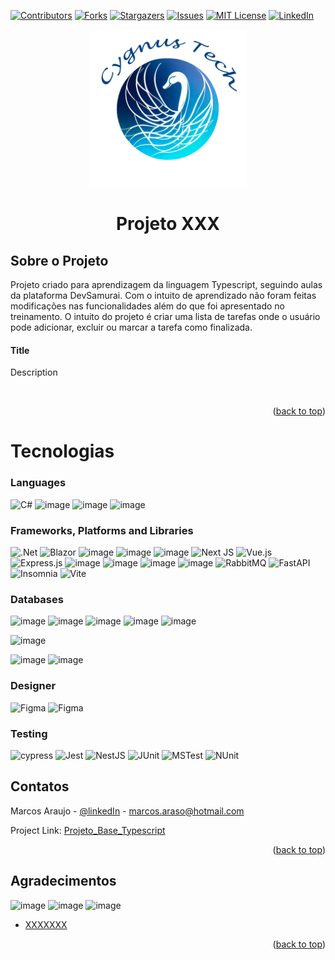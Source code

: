 <div id="top"></div>

[![Contributors][contributors-shield]][contributors-url]
[![Forks][forks-shield]][forks-url]
[![Stargazers][stars-shield]][stars-url]
[![Issues][issues-shield]][issues-url]
[![MIT License][license-shield]][license-url]
[![LinkedIn][linkedin-shield]][linkedin-url]


  <p align="center">
  <img src="images/logoCygnusTech.png" width="50%" \>
  </p>

<h1 align="center">Projeto XXX</h3>

<!-- ABOUT THE PROJECT -->

## Sobre o Projeto

Projeto criado para aprendizagem da linguagem Typescript, seguindo aulas da plataforma DevSamurai.
Com o intuito de aprendizado não foram feitas modificações nas funcionalidades além do que foi apresentado no treinamento.
O intuito do projeto é criar uma lista de tarefas onde o usuário pode adicionar, excluir ou marcar a tarefa como finalizada.

<h4>Title</h4>
Description
<p align="center>
<img src="src/images/xxx.jpg" \>
  </p>
<br/>


<p align="right">(<a href="#top">back to top</a>)</p>

# Tecnologias


### Languages
![C#](https://img.shields.io/badge/c%23-%23239120.svg?style=for-the-badge&logo=c-sharp&logoColor=white)
![image](https://img.shields.io/badge/HTML5-E34F26?style=for-the-badge&logo=html5&logoColor=white)
![image](https://img.shields.io/badge/JavaScript-323330?style=for-the-badge&logo=javascript&logoColor=white)
![image](https://img.shields.io/badge/TypeScript-007ACC?style=for-the-badge&logo=typescript&logoColor=white)

### Frameworks, Platforms and Libraries
![.Net](https://img.shields.io/badge/.NET-5C2D91?style=for-the-badge&logo=.net&logoColor=white)
![Blazor](https://img.shields.io/badge/blazor-%235C2D91.svg?style=for-the-badge&logo=blazor&logoColor=white)
![image](https://img.shields.io/badge/CSS3-1572B6?style=for-the-badge&logo=css3&logoColor=white)
![image](https://img.shields.io/badge/React-20232A?style=for-the-badge&logo=react&logoColor=61DAFB)
![image](https://img.shields.io/badge/Node.js-43853D?style=for-the-badge&logo=node.js&logoColor=white)
![Next JS](https://img.shields.io/badge/Next-black?style=for-the-badge&logo=next.js&logoColor=white)
![Vue.js](https://img.shields.io/badge/vuejs-%2335495e.svg?style=for-the-badge&logo=vuedotjs&logoColor=%234FC08D)
![Express.js](https://img.shields.io/badge/express.js-%23404d59.svg?style=for-the-badge&logo=express&logoColor=%2361DAFB)
![image](https://img.shields.io/badge/Angular-DD0031?style=for-the-badge&logo=angular&logoColor=white)
![image](https://img.shields.io/badge/Bootstrap-563D7C?style=for-the-badge&logo=bootstrap&logoColor=white)
![image](https://img.shields.io/badge/styled--components-DB7093?style=for-the-badge&logo=styled-components&logoColor=white)
![image](https://img.shields.io/badge/Material--UI-0081CB?style=for-the-badge&logo=material-ui&logoColor=white)
![RabbitMQ](https://img.shields.io/badge/Rabbitmq-FF6600?style=for-the-badge&logo=rabbitmq&logoColor=white)
![FastAPI](https://img.shields.io/badge/FastAPI-005571?style=for-the-badge&logo=fastapi)
![Insomnia](https://img.shields.io/badge/Insomnia-black?style=for-the-badge&logo=insomnia&logoColor=5849BE)
![Vite](https://img.shields.io/badge/vite-%23646CFF.svg?style=for-the-badge&logo=vite&logoColor=white)


### Databases
![image](https://img.shields.io/badge/Redis-D9281A?style=for-the-badge&logo=redis&logoColor=white)
![image](https://img.shields.io/badge/Microsoft%20SQL%20Server-CC2927?style=for-the-badge&logo=microsoft%20sql%20server&logoColor=white)
![image](https://img.shields.io/badge/MySQL-00000F?style=for-the-badge&logo=mysql&logoColor=white)
![image](https://img.shields.io/badge/SQLite-07405E?style=for-the-badge&logo=sqlite&logoColor=white)
![image](https://img.shields.io/badge/PostgreSQL-316192?style=for-the-badge&logo=postgresql&logoColor=white)

![image](https://img.shields.io/badge/Microsoft_Azure-0089D6?style=for-the-badge&logo=microsoft-azure&logoColor=white)

![image](https://img.shields.io/badge/Docker-2496ED?style=for-the-badge&logo=docker&logoColor=white)
![image](https://img.shields.io/badge/Git-E34F26?style=for-the-badge&logo=git&logoColor=white)

### Designer
![Figma](https://img.shields.io/badge/figma-%23F24E1E.svg?style=for-the-badge&logo=figma&logoColor=white)
![Figma](https://img.shields.io/badge/draw.io-%002E3B.svg?style=for-the-badge&logo=draw.io&logoColor=white)

### Testing
![cypress](https://img.shields.io/badge/-cypress-%23E5E5E5?style=for-the-badge&logo=cypress&logoColor=058a5e)
![Jest](https://img.shields.io/badge/-jest-%23C21325?style=for-the-badge&logo=jest&logoColor=white)
![NestJS](https://img.shields.io/badge/nestjs-%23E0234E.svg?style=for-the-badge&logo=nestjs&logoColor=white)
![JUnit](https://img.shields.io/badge/Junit-25A162?style=for-the-badge&logo=junit5&logoColor=white)
![MSTest](https://img.shields.io/badge/MSTest-234a4a4a?style=for-the-badge&logo=MSTest&logoColor=white)
![NUnit](https://img.shields.io/badge/NUnit-16B7FB?style=for-the-badge&logo=NUnit&logoColor=white)

<!-- CONTACT -->

## Contatos

Marcos Araujo - [@linkedIn](https://www.linkedin.com/in/marcosaraujosouza/) - marcos.araso@hotmail.com

Project Link: [Projeto_Base_Typescript](https://github.com/marcosaraujo-dev/Projeto_Base_Typescript)

<p align="right">(<a href="#top">back to top</a>)</p>

<!-- ACKNOWLEDGMENTS -->

## Agradecimentos
![image](https://img.shields.io/badge/YouTube-FF0000?style=for-the-badge&logo=youtube&logoColor=white)
![image](https://img.shields.io/badge/Medium-12100E?style=for-the-badge&logo=medium&logoColor=white)
![image](https://img.shields.io/badge/dev.to-0A0A0A?style=for-the-badge&logo=dev.to&logoColor=white)



-   [XXXXXXX](https://XXXXXX/)

<p align="right">(<a href="#top">back to top</a>)</p>

<!-- MARKDOWN LINKS & IMAGES -->
<!-- https://www.markdownguide.org/basic-syntax/#reference-style-links -->

[contributors-shield]: https://img.shields.io/github/contributors/marcosaraujo-dev/Projeto_Base_Typescript.svg?style=for-the-badge
[contributors-url]: https://github.com/marcosaraujo-dev/Projeto_Base_Typescript/graphs/contributors
[forks-shield]: https://img.shields.io/github/forks/marcosaraujo-dev/Projeto_Base_Typescript.svg?style=for-the-badge
[forks-url]: https://github.com/marcosaraujo-dev/Projeto_Base_Typescript/network/members
[stars-shield]: https://img.shields.io/github/stars/marcosaraujo-dev/Projeto_Base_Typescript.svg?style=for-the-badge
[stars-url]: https://github.com/marcosaraujo-dev/Projeto_Base_Typescript/stargazers
[issues-shield]: https://img.shields.io/github/issues/marcosaraujo-dev/Projeto_Base_Typescript.svg?style=for-the-badge
[issues-url]: https://github.com/marcosaraujo-dev/Projeto_Base_Typescript/issues
[license-shield]: https://img.shields.io/github/license/marcosaraujo-dev/Projeto_Base_Typescript.svg?style=for-the-badge
[license-url]: https://github.com/marcosaraujo-dev/Projeto_Base_Typescript/blob/master/LICENSE.txt
[linkedin-shield]: https://img.shields.io/badge/-LinkedIn-black.svg?style=for-the-badge&logo=linkedin&colorB=555
[linkedin-url]: https://www.linkedin.com/in/marcosaraujosouza/
